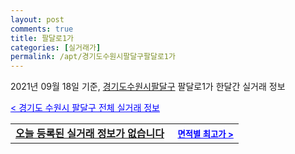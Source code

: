 ```yaml
---
layout: post
comments: true
title: 팔달로1가
categories: [실거래가]
permalink: /apt/경기도수원시팔달구팔달로1가
---
```


2021년 09월 18일 기준, <a href="/apt/경기도수원시팔달구">경기도수원시팔달구</a> 팔달로1가 한달간 실거래 정보

<a style="color: blue;" href="/apt/경기도수원시팔달구">< 경기도 수원시 팔달구 전체 실거래 정보</a>
<!---- start ---->
<table>
  <tr>
    <td colspan="4" style="font-weight: bold;"><a href="/apt/경기도수원시팔달구팔달로1가{name_without_space}">오늘 등록된 실거래 정보가 없습니다</a> &nbsp;&nbsp;&nbsp; <a style="color: blue; font-size: smaller;" href="/apt/경기도수원시팔달구팔달로1가{name_without_space}">면적별 최고가 ></a></td>
  </tr>
    
</table>
<!---- end ---->
    